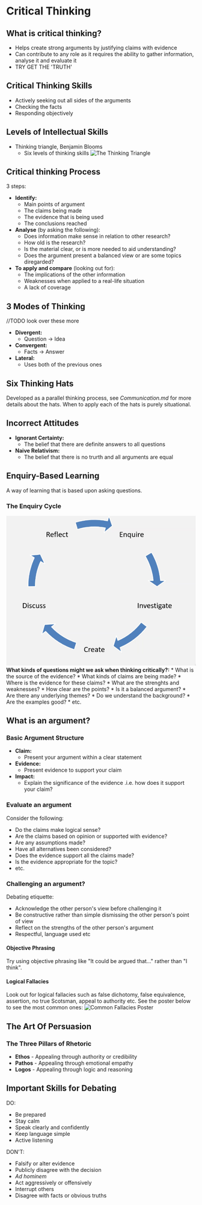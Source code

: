 # Critical Thinking

## What is critical thinking?

* Helps create strong arguments by justifying claims with evidence
* Can contribute to any role as it requires the ability to gather information, analyse it and evaluate it
* TRY GET THE 'TRUTH'

## Critical Thinking Skills
* Actively seeking out all sides of the arguments
* Checking the facts
* Responding objectively

## Levels of Intellectual Skills
* Thinking triangle, Benjamin Blooms
	* Six levels of thinking skills
![](https://mdm35.files.wordpress.com/2009/07/the-thinking-triangle.jpg "The Thinking Triangle")
## Critical thinking Process
3 steps:
* **Identify:**
	* Main points of argument
	* The claims being made
	* The evidence that is being used
	* The conclusions reached
* **Analyse** (by asking the following):
	* Does information make sense in relation to other research?
	* How old is the research?
	* Is the material clear, or is more needed to aid understanding?
	* Does the argument present a balanced view or are some topics diregarded?
* **To apply and compare** (looking out for):
	* The implications of the other information
	* Weaknesses when applied to a real-life situation
	* A lack of coverage

## 3 Modes of Thinking
//TODO look over these more
* **Divergent:**
	* Question → Idea
* **Convergent:**
	* Facts → Answer
* **Lateral:**
	* Uses both of the previous ones

## Six Thinking Hats
Developed as a parallel thinking process, see _Communication.md_ for more details about the hats. When to apply each of the hats is purely situational.

## Incorrect Attitudes
* **Ignorant Certainty:**
	* The belief that there are definite answers to all questions
* **Naive Relativism:**
	* The belief that there is no trurth and all arguments are equal

## Enquiry-Based Learning
A way of learning that is based upon asking questions.

### The Enquiry Cycle
![](The-Enquiry-Cycle.png "The Enquiry Cycle")
**What kinds of questions might we ask when thinking critically?:**
	* What is the source of the evidence?
	* What kinds of claims are being made?
	* Where is the evidence for these claims?
	* What are the strenghts and weaknesses?
	* How clear are the points?
	* Is it a balanced argument?
	* Are there any underlying themes?
	* Do we understand the background?
	* Are the examples good?
	* etc.

## What is an argument?

### Basic Argument Structure
* **Claim:**
	* Present your argument within a clear statement
* **Evidence:**
	* Present evidence to support your claim
* **Impact:**
	* Explain the significance of the evidence .i.e. how does it support your claim?

### Evaluate an argument
Consider the following:
* Do the claims make logical sense?
* Are the claims based on opinion or supported with evidence?
* Are any assumptions made?
* Have all alternatives been considered?
* Does the evidence support all the claims made?
* Is the evidence appropriate for the topic?
* etc.

### Challenging an argument?
Debating etiquette:
* Acknowledge the other person's view before challenging it
* Be constructive rather than simple dismissing the other person's point of view
* Reflect on the strengths of the other person's argument
* Respectful, language used etc

#### Objective Phrasing
Try using objective phrasing like "It could be argued that..." rather than "I think".

#### Logical Fallacies
Look out for logical fallacies such as false dichotomy, false equivalence, assertion, no true Scotsman, appeal to authority etc.
See the poster below to see the most common ones:
![](https://yourlogicalfallacyis.com/images/slides/FallaciesPosterHigherRes.jpg "Common Fallacies Poster")

## The Art Of Persuasion
### The Three Pillars of Rhetoric
* **Ethos** - Appealing through authority or credibility
* **Pathos** - Appealing through emotional empathy
* **Logos** - Appealing through logic and reasoning


## Important Skills for Debating
DO:
* Be prepared
* Stay calm
* Speak clearly and confidently
* Keep language simple
* Active listening

DON'T:
* Falsify or alter evidence
* Publicly disagree with the decision
* _Ad hominem_
* Act aggressively or offensively
* Interrupt others
* Disagree with facts or obvious truths


